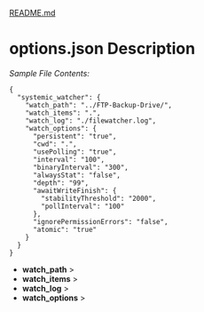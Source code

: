 [README.md](../README.md)

# options.json Description

*Sample File Contents:*

    {
      "systemic_watcher": {
        "watch_path": "../FTP-Backup-Drive/",
        "watch_items": ".",
        "watch_log": "./filewatcher.log",
        "watch_options": {
          "persistent": "true",
          "cwd": ".",
          "usePolling": "true",
          "interval": "100",
          "binaryInterval": "300",
          "alwaysStat": "false",
          "depth": "99",
          "awaitWriteFinish": {
            "stabilityThreshold": "2000",
            "pollInterval": "100"
          },
          "ignorePermissionErrors": "false",
          "atomic": "true"
        }
      }
    }

* **watch_path** > 
* **watch_items** > 
* **watch_log** > 
* **watch_options** > 